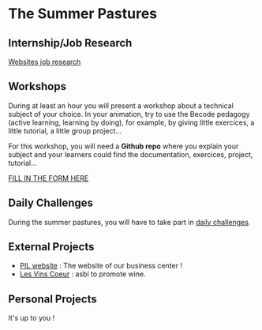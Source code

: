 # The Summer Pastures

## Internship/Job Research

[Websites job research](https://github.com/NicolasJamar/apres-becode-liege)

## Workshops

During at least an hour you will present a workshop about a technical subject of your choice. In your animation, try to use the Becode pedagogy (active learning, learning by doing), for example, by giving little exercices, a little tutorial, a little group project...  

For this workshop, you will need a **Github repo** where you explain your subject and your learners could find the documentation, exercices, project, tutorial... 

[FILL IN THE FORM HERE](https://docs.google.com/forms/d/e/1FAIpQLSe9rAqg3cOlSbMD5heDsBBzwuRzQmlOju4G-9K0p5nfxepSqQ/viewform)

## Daily Challenges

During the summer pastures, you will have to take part in [daily challenges](./daily-challenges/README.md).

## External Projects

- [PIL website]() : The website of our business center !   
- [Les Vins Coeur]() : asbl to promote wine. 

## Personal Projects

It's up to you !

